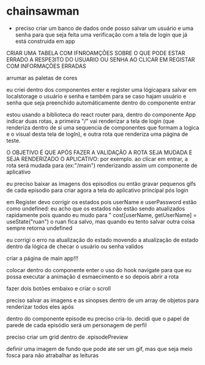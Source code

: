 # chainsawman

- preciso criar um banco de dados onde posso salvar um usuário e uma senha para que seja feita uma verificação com a tela de login que já está construida em app



CRIAR UMA TABELA COM IFNROAMÇÕES SOBRE O QUE PODE ESTAR ERRADO A RESPE3ITO DO USUARIO OU SENHA AO CLICAR EM REGISTAR COM INFORMAÇÕES ERRADAS

arrumar as paletas de cores


eu criei dentro dos componentes enter e register uma lógicapara salvar em localstorage o usuário e senha e também para se caso hajam usuário e senha que seja preenchido automáticamente dentro do componente entrar


estou usando a biblioteca do react router para, dentro do componente App indicar duas rotas, a primeira "/" vai renderizar a tela de login (que renderiza dentro de si uma sequencia de componentes que formam a logica e o visual desta tela de logIn), e outra rota que renderiza uma página de teste.

O OBJETIVO É QUE APÓS FAZER A VALIDAÇÃO A ROTA SEJA MUDADA E SEJA RENDERIZADO O APLICATIVO:
por exemplo. ao clicar em entrar, a rota será mudada para (ex:"/main") renderizando assim um componente de aplicativo


eu preciso baixar as imagens dos episodios ou então gravar pequenos gifs de cada episodio para criar agora a tela do aplicativo principal pós login


em Register devo corrigir os estados pois userName e userPassword estão como undefined: eu acho que os estados não estão sendo atualizados rapidamente pois quando eu mudo para " cost[userName, getUserName] = useState("ruan") o ruan fica salvo, mas quando eu tento salvar outra coisa sempre retorna undefined

eu corrigi o erro na atualização do estado movendo a atualização de estado dentro da lógica de checar o usuário ou senha validos


criar a página de main app!!!


colocar dentro do componente enter o uso do hook navigate para que eu possa executar a animação d esmaecimento e so depois abrir a rota


fazer dois botões embaixo e criar o scroll


preciso salvar as imagens e as sinopses dentro de um array de objetos para renderizar todos eles após


dentro do componente episode eu preciso cria-lo. decidi que o papel de parede de cada episódio será um personagem de perfil

preciso criar um grid dentro de .episodePreview


definir uma imagem de fundo que pode ate ser um gif, mas que seja meio fosca para não atrabalhar as leituras
